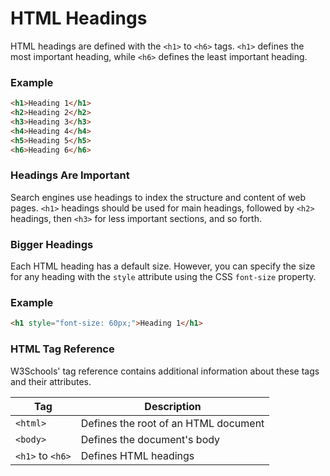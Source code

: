 # HTML Headings
HTML headings are defined with the `<h1>` to `<h6>` tags.
`<h1>` defines the most important heading, while `<h6>` defines the least important heading.
### Example
```html
<h1>Heading 1</h1>
<h2>Heading 2</h2>
<h3>Heading 3</h3>
<h4>Heading 4</h4>
<h5>Heading 5</h5>
<h6>Heading 6</h6>
```
### Headings Are Important
Search engines use headings to index the structure and content of web pages.
`<h1>` headings should be used for main headings, followed by `<h2>` headings, then `<h3>` for less important sections, and so forth.

### Bigger Headings

Each HTML heading has a default size. However, you can specify the size for any heading with the `style` attribute using the CSS `font-size` property.

### Example
```html
<h1 style="font-size: 60px;">Heading 1</h1>
```

### HTML Tag Reference

W3Schools' tag reference contains additional information about these tags and their attributes.

Tag | Description
--- | ---
`<html>` | Defines the root of an HTML document
`<body>` | Defines the document's body
`<h1>` to `<h6>` | Defines HTML headings
